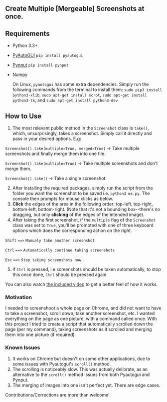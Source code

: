## Create Multiple [Mergeable] Screenshots at once.

## Requirements
  - Python 3.3+
  - [PyAutoGUI](https://pyautogui.readthedocs.io/en/latest/index.html)    ```pip install pyautogui```
  - [Pynput](https://pynput.readthedocs.io/en/latest/#)     ```pip install pynput```
  - Numpy
  
    On Linux, ```pyautogui``` has some extra dependencies. Simply run the following commands from the terminal to install them:
    ```sudo pip3 install python3-xlib```, 
    ```sudo apt-get install scrot```, 
    ```sudo apt-get install python3-tk```, and 
    ```sudo apt-get install python3-dev``` 
  
## How to Use
  1. The most relevant public method in the ```Screenshot``` class is ```take()```, which, unsurprisingly, takes a screenshot.
  Simply call it directly and pass in your desired options. E.g:
  
  ```Screenshot().take(multiple=True, merged=True)``` -> Take multiple screenshots and finally merge them into one file.

  ```Screenshot().take(multiple=True)``` -> Take multiple screenshots and don't merge them.

  ```Screenshot().take()``` -> Take a single screenshot.

  2. After installing the required packages, simply run the script from the folder you want the screenshot to be saved i.e. ```python3 ms.py```. The console then prompts for mouse clicks as below.
  3. **Click** the edges of the area in the following order: top-left, top-right, bottom-left, bottom-right. (Note that it's not a bounding box--there's no dragging, but only **clicking** of the edges of the intended image).
  4. After taking the first screenshot, if the ```multiple``` flag of the ```Screenshot``` class was set to ```True```, you'll be prompted with one of three keyboard options which does the corresponding action on the right.
  
  ```Shift``` ```==>``` ```Manualy take another screenshot```
  
  ```Ctrl``` ```==>``` ```Automatically continue taking screenshots```
  
  ```Esc``` ```==>``` ```Stop taking screenshots now```
  
  5. If ```Ctrl``` is pressed, i.e screenshots should be taken automatically, to stop this once done, ```Ctrl``` should be pressed again.
  
  You can also watch [the included video](example.mp4) to get a better feel of how it works.
  
### Motivation
I needed to screenshoot a whole page on Chrome, and did not want to have to take a screenshot, scroll down, take another screenshot, etc. I wanted everything on the page as one picture, with a command called once. With this project I tried to create a script that automatically scrolled down the page (per my command), taking screenshots as it scrolled and merging them into one picture (if required). 

### Known Issues
1. It works on Chrome but doesn't on some other applications, due to some issues with Pyautogui's ```scroll()``` method.
2. The scrolling is noticeably slow. This was actually delibrate, as an alternative to the ```scroll()``` method issues from both Pyautogui and Pynput.
3. The merging of images into one isn't perfect yet. There are edge cases.

Contributions/Corrections are more than welcome!


